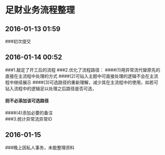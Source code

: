 ﻿# 足财业务流程整理
## 2016-01-13 01:59
###初次提交
## 2016-01-14 00:52
###1.敲定了开工后的流程
###2.优化了流程路径：
####(1)用异常流代替原先的直接在主流程中处理的方式
####(2)可钻入主题中可直接处理的逻辑不会在主流程中继续展示
####(3)可选路径的重新理解，减少其在主流程中的使用，如若可钻入流程中的逻辑足以处理之后路径是否可选，
####   则不必添加该可选路径
####(4)添加必要的备注  
###3.统计异常流异常ID
## 2016-01-15 
###晚上因私人事务，未能整理资料

